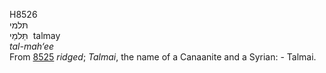<body>
  <p>H8526<br>  תּלמי  <br> תַּּלמַי  ‎  talmay  <br><i>tal-mah‘ee </i><br>From <a href="h8525.htm">8525</a>  <i>ridged</i>; <i>Talmai</i>, the name of a Canaanite and a Syrian: - Talmai.<br></p>
 </body>